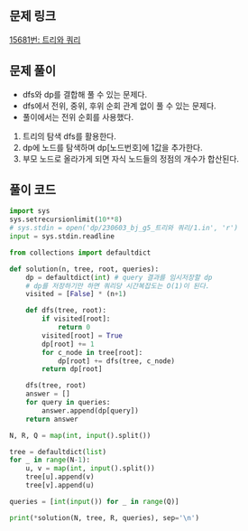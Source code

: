 ## 문제 링크

[15681번: 트리와 쿼리](https://www.acmicpc.net/problem/15681)

## 문제 풀이

- dfs와 dp를 결합해 풀 수 있는 문제다.
- dfs에서 전위, 중위, 후위 순회 관계 없이 풀 수 있는 문제다.
- 풀이에서는 전위 순회를 사용했다.

1. 트리의 탐색 dfs를 활용한다.
2. dp에 노드를 탐색하며 dp[노드번호]에 1값을 추가한다.
3. 부모 노드로 올라가게 되면 자식 노드들의 정점의 개수가 합산된다.

## 풀이 코드

```python
import sys
sys.setrecursionlimit(10**8)
# sys.stdin = open('dp/230603_bj_g5_트리와 쿼리/1.in', 'r')
input = sys.stdin.readline

from collections import defaultdict

def solution(n, tree, root, queries):
    dp = defaultdict(int) # query 결과를 임시저장할 dp
    # dp를 저장하기만 하면 쿼리당 시간복잡도는 O(1)이 된다.
    visited = [False] * (n+1)

    def dfs(tree, root):
        if visited[root]:
            return 0
        visited[root] = True
        dp[root] += 1
        for c_node in tree[root]:
            dp[root] += dfs(tree, c_node)
        return dp[root]

    dfs(tree, root)
    answer = []
    for query in queries:
        answer.append(dp[query])
    return answer

N, R, Q = map(int, input().split())

tree = defaultdict(list)
for _ in range(N-1):
    u, v = map(int, input().split())
    tree[u].append(v)
    tree[v].append(u)

queries = [int(input()) for _ in range(Q)]

print(*solution(N, tree, R, queries), sep='\n')
```
